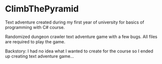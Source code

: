# ClimbThePyramid
Text adventure created during my first year of university for basics of programming with C# course.

Randomized dungeon crawler text adventure game with a few bugs. All files are required to play the game.

Backstory: I had no idea what I wanted to create for the course so I ended up creating text adventure game...
